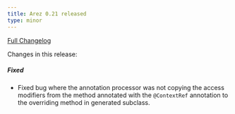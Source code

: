 ```yaml
---
title: Arez 0.21 released
type: minor
---
```


[Full Changelog](https://github.com/realityforge/arez/compare/v0.20...v0.21)

Changes in this release:

##### Fixed
* Fixed bug where the annotation processor was not copying the access modifiers from the method annotated with the
  `@ContextRef` annotation to the overriding method in generated subclass.
